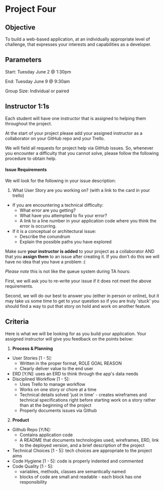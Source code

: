 # Project Four

## Objective

To build a web-based application, at an individually appropriate level of challenge, that expresses your interests and capabilities as a developer.

## Parameters

Start: Tuesday June 2 @ 1:30pm

End: Tuesday June 9 @ 9:30am

Group Size: Individual or paired

## Instructor 1:1s

Each student will have one instructor that is assigned to helping them throughout the project.

At the start of your project please add your assigned instructor as a collaborator on your GitHub repo and your Trello.

We will field all requests for project help via GitHub issues. So, whenever you encounter a difficulty that you cannot solve, please follow the following procedure to obtain help.

#### Issue Requirements

We will look for the following in your issue description:

1. What User Story are you working on? (with a link to the card in your trello)
* If you are encountering a technical difficulty:
  * What error are you getting?
  * What have you attempted to fix your error?
  * A link to a line number in your application code where you think the error is occurring.
* If it is a conceptual or architectural issue:
  * Describe the conundrum
  * Explain the possible paths you have explored

Make sure **your instructor is added** to your project as a collaborator AND that you **assign them** to an issue after creating it. If you don't do this we will have no idea that you have a problem :(

*Please note* this is not like the queue system during TA hours:

First, we will ask you to re-write your issue if it does not meet the above requirements.

Second, we will do our best to answer you (either in person or online), but it may take us some time to get to your question so if you are truly 'stuck' you should find a way to put that story on hold and work on another feature.

## Criteria

Here is what we will be looking for as you build your application. Your assigned instructor will give you feedback on the points below:

1. **Process & Planning**
  * User Stories [1 - 5]:
    * Written in the proper format, ROLE GOAL REASON
    * Clearly deliver value to the end user
  * ERD [Y/N]: uses an ERD to think through the app's data needs
  * Disciplined Workflow [1 - 5]:
    * Uses Trello to manage workflow
    * Works on one story or chore at a time
    * Technical details solved 'just in time' - creates wireframes and technical specifications right before starting work on a story rather than at the beginning of the project
    * Properly documents issues via Github
2. **Product**
  * Github Repo [Y/N]:
    * Contains application code
    * A README that documents technologies used, wireframes, ERD, link to the deployed version, and a brief description of the project
  * Technical Choices [1 - 5]: tech choices are appropriate to the project aims
  * Code Hygiene [1 - 5]: code is properly indented and commented
  * Code Quality [1 - 5]:
    * variables, methods, classes are semantically named
    * blocks of code are small and readable - each block has one responsibility
